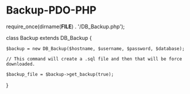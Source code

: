 # Backup-PDO-PHP

require_once(dirname(__FILE__) . '/DB_Backup.php');

class Backup extends DB_Backup
{

    $backup = new DB_Backup($hostname, $username, $password, $database);

    // This command will create a .sql file and then that will be force downloaded.

    $backup_file = $backup->get_backup(true);
}
